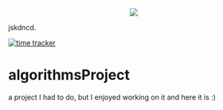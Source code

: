 <div style="text-align:center"><img src="https://wakatime.com/badge/github/i3asm/algorithmsProject" /></div>


jskdncd.


[![time tracker](https://wakatime.com/badge/github/i3asm/algorithmsProject.svg)](https://wakatime.com/badge/github/i3asm/algorithmsProject)

# algorithmsProject
a project I had to do, but I enjoyed working on it and here it is :)
